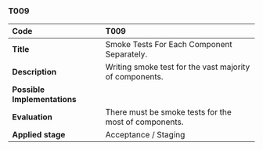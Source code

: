 ### T009

|**Code**           | **T009** |
| :--               | :--      |
|**Title**          | Smoke Tests For Each Component Separately.|
|**Description**    | Writing smoke test for the vast majority of components.|
|**Possible Implementations** | |
|**Evaluation**     | There must be smoke tests for the most of components.|
|**Applied stage**  | Acceptance / Staging |
